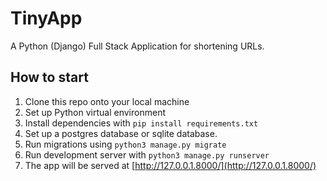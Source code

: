 # TinyApp

A Python (Django) Full Stack Application for shortening URLs.

## How to start

1. Clone this repo onto your local machine
2. Set up Python virtual environment
3. Install dependencies with `pip install requirements.txt`
4. Set up a postgres database or sqlite database.
5. Run migrations using `python3 manage.py migrate`
6. Run development server with `python3 manage.py runserver`
7. The app will be served at [http://127.0.0.1.8000/](http://127.0.0.1.8000/)
